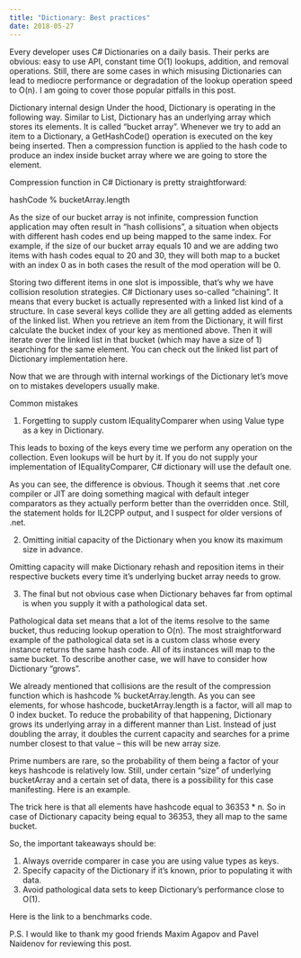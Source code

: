 ```yaml
---
title: "Dictionary: Best practices"
date: 2018-05-27
---
```


Every developer uses C# Dictionaries on a daily basis. Their perks are obvious: easy to use API, constant time O(1) lookups, addition, and removal operations. Still, there are some cases in which misusing Dictionaries can lead to mediocre performance or degradation of the lookup operation speed to O(n). I am going to cover those popular pitfalls in this post.

Dictionary internal design
Under the hood, Dictionary is operating in the following way. Similar to List<T>, Dictionary has an underlying array which stores its elements. It is called “bucket array”. Whenever we try to add an item to a Dictionary, a GetHashCode() operation is executed on the key being inserted. Then a compression function is applied to the hash code to produce an index inside bucket array where we are going to store the element.

Compression function in C# Dictionary is pretty straightforward:

hashCode % bucketArray.length

As the size of our bucket array is not infinite, compression function application may often result in “hash collisions”, a situation when objects with different hash codes end up being mapped to the same index. For example, if the size of our bucket array equals 10 and we are adding two items with hash codes equal to 20 and 30, they will both map to a bucket with an index 0 as in both cases the result of the mod operation will be 0.

Storing two different items in one slot is impossible, that’s why we have collision resolution strategies. C# Dictionary uses so-called “chaining”. It means that every bucket is actually represented with a linked list kind of a structure. In case several keys collide they are all getting added as elements of the linked list. When you retrieve an item from the Dictionary, it will first calculate the bucket index of your key as mentioned above. Then it will iterate over the linked list in that bucket (which may have a size of 1)  searching for the same element. You can check out the linked list part of Dictionary implementation here.

Now that we are through with internal workings of the Dictionary let’s move on to mistakes developers usually make.

Common mistakes
1. Forgetting to supply custom IEqualityComparer<T> when using Value type as a key in Dictionary.

This leads to boxing of the keys every time we perform any operation on the collection. Even lookups will be hurt by it. If you do not supply your implementation of IEqualityComparer<T>, C# dictionary will use the default one.


As you can see, the difference is obvious. Though it seems that .net core compiler or JIT are doing something magical with default integer comparators as they actually perform better than the overridden once. Still, the statement holds for IL2CPP output, and I suspect for older versions of .net.

2. Omitting initial capacity of the Dictionary when you know its maximum size in advance.

Omitting capacity will make Dictionary rehash and reposition items in their respective buckets every time it’s underlying bucket array needs to grow.


3. The final but not obvious case when Dictionary behaves far from optimal is when you supply it with a pathological data set.

Pathological data set means that a lot of the items resolve to the same bucket, thus reducing lookup operation to O(n). The most straightforward example of the pathological data set is a custom class whose every instance returns the same hash code. All of its instances will map to the same bucket. To describe another case, we will have to consider how Dictionary “grows”.

We already mentioned that collisions are the result of the compression function which is hashcode % bucketArray.length. As you can see elements, for whose hashcode, bucketArray.length is a factor, will all map to 0 index bucket. To reduce the probability of that happening, Dictionary grows its underlying array in a different manner than List<T>. Instead of just doubling the array, it doubles the current capacity and searches for a prime number closest to that value – this will be new array size.

Prime numbers are rare, so the probability of them being a factor of your keys hashcode is relatively low. Still, under certain “size” of underlying bucketArray and a certain set of data, there is a possibility for this case manifesting. Here is an example.

The trick here is that all elements have hashcode equal to 36353 * n. So in case of Dictionary capacity being equal to 36353, they all map to the same bucket.

So, the important takeaways should be:
1. Always override comparer in case you are using value types as keys.
2. Specify capacity of the Dictionary if it’s known, prior to populating it with data.
3. Avoid pathological data sets to keep Dictionary’s performance close to O(1).

Here is the link to a benchmarks code.

P.S.
I would like to thank my good friends Maxim Agapov and Pavel Naidenov for reviewing this post.
